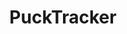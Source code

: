 ---
title: "PuckTracker"
description: "Application de suivi des matchs NHL avec statistiques joueurs/équipes et performances clés."
link: "https://github.com/idasrah/pucktracker"
tech: ["React", "NestJS", "NeonDB"]
---
